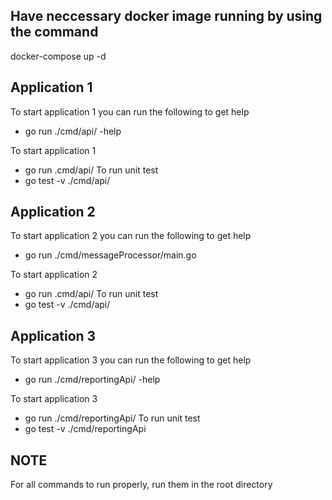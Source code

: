 ## Have neccessary docker image running by using the command
docker-compose up -d
## Application 1
To start application 1 you can run the following to get help 

* go run ./cmd/api/ -help

To start application 1
* go run .cmd/api/
To run unit test
* go test -v ./cmd/api/

## Application 2

To start application 2 you can run the following to get help 

* go run ./cmd/messageProcessor/main.go

To start application 2
* go run .cmd/api/
To run unit test
* go test -v ./cmd/api/

## Application 3
To start application 3 you can run the following to get help 

* go run ./cmd/reportingApi/ -help

To start application 3
* go run ./cmd/reportingApi/
To run unit test
* go test -v ./cmd/reportingApi

## NOTE
For all commands to run properly, run them in the root directory